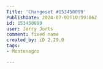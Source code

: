 ```yaml
---
Title: 'Changeset #153450099'
PublishDate: 2024-07-02T10:59:06Z
id: 153450099
user: Jerry Jorts
comment: fixed name
created_by: iD 2.29.0
tags:
- Montenegro

---
```

